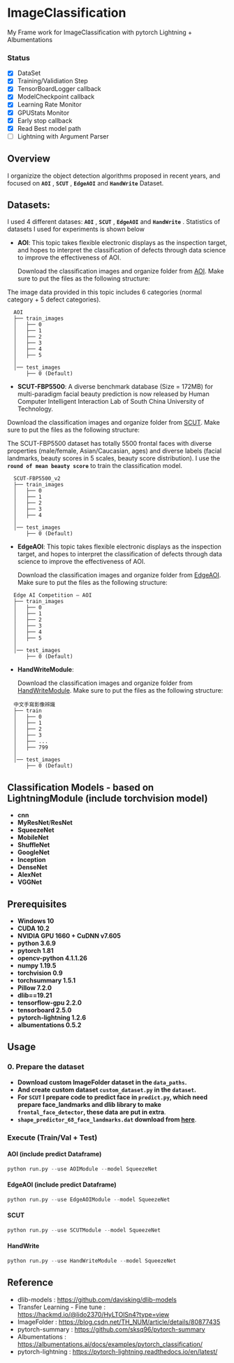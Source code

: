 # ImageClassification
My Frame work for ImageClassification with pytorch Lightning + Albumentations

### Status
- [x] DataSet
- [x] Training/Validiation Step
- [x] TensorBoardLogger callback
- [x] ModelCheckpoint callback
- [x] Learning Rate Monitor
- [x] GPUStats Monitor
- [x] Early stop callback
- [x] Read Best model path
- [ ] Lightning with Argument Parser

## Overview
I organizize the object detection algorithms proposed in recent years, and focused on **`AOI`** , **`SCUT`** , **`EdgeAOI`** and **`HandWrite`** Dataset.


## Datasets:

I used 4 different datases: **`AOI`** , **`SCUT`** , **`EdgeAOI`** and **`HandWrite`** . Statistics of datasets I used for experiments is shown below

- **AOI**:
This topic takes flexible electronic displays as the inspection target, and hopes to interpret the classification of defects through data science to improve the effectiveness of AOI.

  Download the classification images and organize folder from [AOI](https://aidea-web.tw/topic/252eb73e-78d0-4024-8937-40ed20187fd8). Make sure to put the files as the following structure:
  
The image data provided in this topic includes 6 categories (normal category + 5 defect categories).

```
  AOI
  ├── train_images
  │   ├── 0
  │   ├── 1
  │   ├── 2  
  │   ├── 3 
  │   ├── 4 
  │   ├── 5 
  │     
  │── test_images
      ├── 0 (Default)
```
- **SCUT-FBP5500**:
A diverse benchmark database (Size = 172MB) for multi-paradigm facial beauty prediction is now released by Human Computer Intelligent Interaction Lab of South China University of Technology.

Download the classification images and organize folder from [SCUT](https://drive.google.com/open?id=1w0TorBfTIqbquQVd6k3h_77ypnrvfGwf). Make sure to put the files as the following structure:
  
The SCUT-FBP5500 dataset has totally 5500 frontal faces with diverse properties (male/female, Asian/Caucasian, ages) and diverse labels (facial landmarks, beauty scores in 5 scales, beauty score distribution).
I use the **`round of mean beauty score`** to train the classification model.

```
  SCUT-FBP5500_v2
  ├── train_images
  │   ├── 0
  │   ├── 1
  │   ├── 2  
  │   ├── 3 
  │   ├── 4 
  │     
  │── test_images
      ├── 0 (Default)
```

- **EdgeAOI**:
This topic takes flexible electronic displays as the inspection target, and hopes to interpret the classification of defects through data science to improve the effectiveness of AOI.

  Download the classification images and organize folder from [EdgeAOI](https://aidea-web.tw/topic/6354136b-3301-4306-aa5e-07fd07e1838a?focus=intro). Make sure to put the files as the following structure:
  
```
  Edge AI Competition – AOI
  ├── train_images
  │   ├── 0
  │   ├── 1
  │   ├── 2  
  │   ├── 3 
  │   ├── 4 
  │   ├── 5 
  │     
  │── test_images
      ├── 0 (Default)
```

- **HandWriteModule**:

  Download the classification images and organize folder from [HandWriteModule](https://tbrain.trendmicro.com.tw/Competitions/Details/14). Make sure to put the files as the following structure:
  
```
  中文手寫影像辨識
  ├── train
  │   ├── 0
  │   ├── 1
  │   ├── 2  
  │   ├── 3 
  │   ├── ... 
  │   ├── 799 
  │     
  │── test_images
      ├── 0 (Default)
```

## Classification Models - based on LightningModule (include torchvision model)
- **cnn**
- **MyResNet**/**ResNet**
- **SqueezeNet**
- **MobileNet**
- **ShuffleNet**
- **GoogleNet**
- **Inception**
- **DenseNet** 
- **AlexNet**  
- **VGGNet** 

## Prerequisites
* **Windows 10**
* **CUDA 10.2**
* **NVIDIA GPU 1660 + CuDNN v7.605**
* **python 3.6.9**
* **pytorch 1.81**
* **opencv-python 4.1.1.26**
* **numpy 1.19.5**
* **torchvision 0.9**
* **torchsummary 1.5.1**
* **Pillow 7.2.0**
* **dlib==19.21**
* **tensorflow-gpu 2.2.0**
* **tensorboard 2.5.0** 
* **pytorch-lightning 1.2.6**
* **albumentations 0.5.2**


## Usage
### 0. Prepare the dataset
* **Download custom ImageFolder dataset in the  `data_paths`.** 
* **And create custom dataset `custom_dataset.py` in the `dataset`.**
* **For `SCUT` I prepare code to predict face in `predict.py`, which need prepare face_landmarks and dlib library to make `frontal_face_detector`, these data are put in extra**.
* **`shape_predictor_68_face_landmarks.dat` download from [here](https://github.com/davisking/dlib-models/blob/master/shape_predictor_68_face_landmarks.dat.bz2)**.

### Execute (Train/Val + Test)
#### AOI (include predict Dataframe)
```python
python run.py --use AOIModule --model SqueezeNet
```
#### EdgeAOI (include predict Dataframe)
```python
python run.py --use EdgeAOIModule --model SqueezeNet
```
#### SCUT
```python
python run.py --use SCUTModule --model SqueezeNet
```
#### HandWrite
```python
python run.py --use HandWriteModule --model SqueezeNet
```

## Reference
- dlib-models : https://github.com/davisking/dlib-models
- Transfer Learning - Fine tune : https://hackmd.io/@lido2370/HyLTOlSn4?type=view
- ImageFolder : https://blog.csdn.net/TH_NUM/article/details/80877435
- pytorch-summary : https://github.com/sksq96/pytorch-summary
- Albumentations : https://albumentations.ai/docs/examples/pytorch_classification/
- pytorch-lightning : https://pytorch-lightning.readthedocs.io/en/latest/
